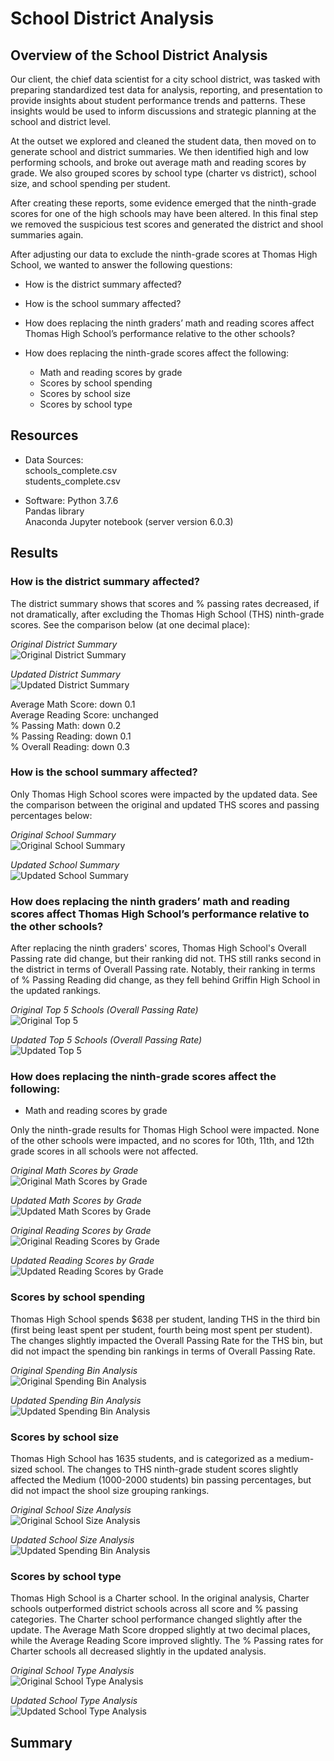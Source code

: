 # School District Analysis

## Overview of the School District Analysis
Our client, the chief data scientist for a city school district, was tasked with preparing standardized test data for analysis, reporting, and presentation to provide insights about student performance trends and patterns. These insights would be used to inform discussions and strategic planning at the school and district level.

At the outset we explored and cleaned the student data, then moved on to generate school and district summaries. We then identified high and low performing schools, and broke out average math and reading scores by grade. We also grouped scores by school type (charter vs district), school size, and school spending per student.

After creating these reports, some evidence emerged that the ninth-grade scores for one of the high schools may have been altered. In this final step we removed the suspicious test scores and generated the district and shool summaries again.

After adjusting our data to exclude the ninth-grade scores at Thomas High School, we wanted to answer the following questions:

* How is the district summary affected?

* How is the school summary affected?

* How does replacing the ninth graders’ math and reading scores affect Thomas High School’s performance relative to the other schools?
  
* How does replacing the ninth-grade scores affect the following:
  * Math and reading scores by grade  
  * Scores by school spending
  * Scores by school size
  * Scores by school type

## Resources
* Data Sources:  
    schools_complete.csv  
    students_complete.csv  
    
* Software: 
    Python 3.7.6  
    Pandas library  
    Anaconda Jupyter notebook (server version 6.0.3)   

## Results
### How is the district summary affected?

The district summary shows that scores and % passing rates decreased, if not dramatically, after excluding the Thomas High School (THS) ninth-grade scores. See the comparison below (at one decimal place):


*Original District Summary*  
![Original District Summary](https://github.com/flowersmichael/School_District_Analysis/blob/main/Resources/Original%20District%20Summary.png)



*Updated District Summary*  
![Updated District Summary](https://github.com/flowersmichael/School_District_Analysis/blob/main/Resources/Updated%20District%20Summary.png)



Average Math Score: down 0.1  
Average Reading Score: unchanged  
% Passing Math: down 0.2  
% Passing Reading: down 0.1  
% Overall Reading: down 0.3  


### How is the school summary affected?

Only Thomas High School scores were impacted by the updated data. See the comparison between the original and updated THS scores and passing percentages below:


*Original School Summary*  
![Original School Summary](https://github.com/flowersmichael/School_District_Analysis/blob/main/Resources/Original%20School%20Summary.png)



*Updated School Summary*  
![Updated School Summary](https://github.com/flowersmichael/School_District_Analysis/blob/main/Resources/Updated%20School%20Summary.png)




### How does replacing the ninth graders’ math and reading scores affect Thomas High School’s performance relative to the other schools?

After replacing the ninth graders' scores, Thomas High School's Overall Passing rate did change, but their ranking did not. THS still ranks second in the district in terms of Overall Passing rate. Notably, their ranking in terms of % Passing Reading did change, as they fell behind Griffin High School in the updated rankings.


*Original Top 5 Schools (Overall Passing Rate)*  
![Original Top 5](https://github.com/flowersmichael/School_District_Analysis/blob/main/Resources/Original%20Top%205%20Schools.png)



*Updated Top 5 Schools (Overall Passing Rate)*  
![Updated Top 5](https://github.com/flowersmichael/School_District_Analysis/blob/main/Resources/Updated%20Top%205%20Schools.png)




### How does replacing the ninth-grade scores affect the following:


* Math and reading scores by grade  
    
Only the ninth-grade results for Thomas High School were impacted. None of the other schools were impacted, and no scores for 10th, 11th, and 12th grade scores     in all schools were not affected.
 
 
*Original Math Scores by Grade*  
![Original Math Scores by Grade](https://github.com/flowersmichael/School_District_Analysis/blob/main/Resources/Original%20Math%20Scores%20by%20Grade.png)


*Updated Math Scores by Grade*  
![Updated Math Scores by Grade](https://github.com/flowersmichael/School_District_Analysis/blob/main/Resources/Updated%20Math%20Scores%20by%20Grade.png)



*Original Reading Scores by Grade*  
![Original Reading Scores by Grade](https://github.com/flowersmichael/School_District_Analysis/blob/main/Resources/Original%20Reading%20Scores%20by%20Grade.png)


*Updated Reading Scores by Grade*  
![Updated Reading Scores by Grade](https://github.com/flowersmichael/School_District_Analysis/blob/main/Resources/Updated%20Reading%20Scores%20by%20Grade.png)
    
  
  
  
### Scores by school spending

Thomas High School spends $638 per student, landing THS in the third bin (first being least spent per student, fourth being most spent per student). The           changes slightly impacted the Overall Passing Rate for the THS bin, but did not impact the spending bin rankings in terms of Overall Passing Rate.


*Original Spending Bin Analysis*  
![Original Spending Bin Analysis](https://github.com/flowersmichael/School_District_Analysis/blob/main/Resources/Original%20Spending%20Bin%20Rankings.png)

*Updated Spending Bin Analysis*  
![Updated Spending Bin Analysis](https://github.com/flowersmichael/School_District_Analysis/blob/main/Resources/Updated%20Spending%20Bin%20Rankings.png)
    
    
    
  
### Scores by school size  
    
Thomas High School has 1635 students, and is categorized as a medium-sized school. The changes to THS ninth-grade student scores slightly affected the Medium       (1000-2000 students) bin passing percentages, but did not impact the shool size grouping rankings.



*Original School Size Analysis*  
![Original School Size Analysis](https://github.com/flowersmichael/School_District_Analysis/blob/main/Resources/Original%20School%20Size%20Analysis.png)


*Updated School Size Analysis*  
![Updated Spending Bin Analysis](https://github.com/flowersmichael/School_District_Analysis/blob/main/Resources/Updated%20School%20Size%20Analysis.png)
    

### Scores by school type  

Thomas High School is a Charter school. In the original analysis, Charter schools outperformed district schools across all score and % passing categories. The Charter school performance changed slightly after the update. The Average Math Score dropped slightly at two decimal places, while the Average Reading Score improved slightly. The % Passing rates for Charter schools all decreased slightly in the updated analysis.


*Original School Type Analysis*  
![Original School Type Analysis](https://github.com/flowersmichael/School_District_Analysis/blob/main/Resources/Original%20School%20Type%20Analysis.png)


*Updated School Type Analysis*  
![Updated School Type Analysis](https://github.com/flowersmichael/School_District_Analysis/blob/main/Resources/Updated%20School%20Type%20Analysis.png)

## Summary




